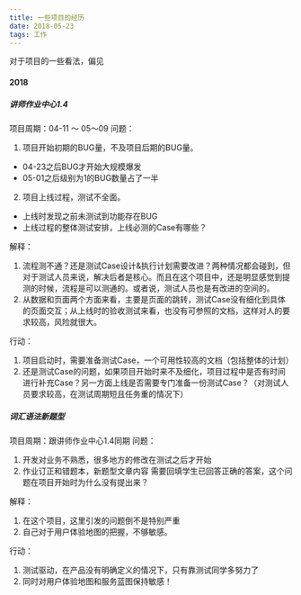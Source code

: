 ```yaml
---
title: 一些项目的经历
date: 2018-05-23
tags: 工作
---
```


对于项目的一些看法，偏见
 <!-- more -->

#### 2018

##### 讲师作业中心1.4
 项目周期：04-11 ～ 05～09
 问题：
 1. 项目开始初期的BUG量，不及项目后期的BUG量。
   * 04-23之后BUG才开始大规模爆发
   * 05-01之后级别为1的BUG数量占了一半
 2. 项目上线过程，测试不全面。
   * 上线时发现之前未测试到功能存在BUG
   * 上线过程的整体测试安排，上线必测的Case有哪些？

 解释：
 1. 流程测不通？还是测试Case设计&执行计划需要改进？两种情况都会碰到，但对于测试人员来说，解决后者是核心。而且在这个项目中，还是明显感觉到提测的时候，流程是可以测通的。或者说，测试人员也是有改进的空间的。
 2. 从数据和页面两个方面来看，主要是页面的跳转，测试Case没有细化到具体的页面交互；从上线时的验收测试来看，也没有可参照的文档，这样对人的要求较高，风险就很大。

 行动：
 1. 项目启动时，需要准备测试Case，一个可用性较高的文档（包括整体的计划）
 2. 还是测试Case的问题，如果项目开始时来不及细化，项目过程中是否有时间进行补充Case？另一方面上线是否需要专门准备一份测试Case？（对测试人员要求较高，在测试周期短且任务重的情况下）

##### 词汇语法新题型
 项目周期：跟讲师作业中心1.4同期
 问题：
 1. 开发对业务不熟悉，很多地方的修改在测试之后才开始
 2. 作业订正和错题本，新题型文章内容 需要回填学生已回答正确的答案，这个问题在项目开始时为什么没有提出来？

 解释：
 1. 在这个项目，这里引发的问题倒不是特别严重
 2. 自己对于用户体验地图的把握，不够敏感。

 行动：
 1. 测试驱动，在产品没有明确定义的情况下，只有靠测试同学多努力了
 2. 同时对用户体验地图和服务蓝图保持敏感！

 
